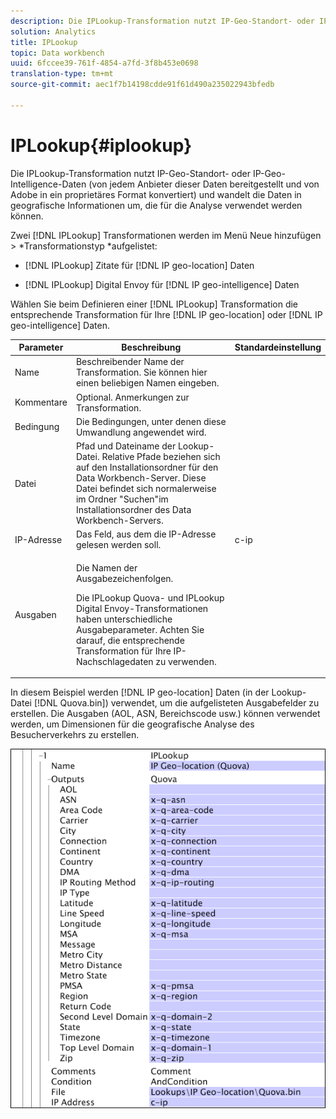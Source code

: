 ```yaml
---
description: Die IPLookup-Transformation nutzt IP-Geo-Standort- oder IP-Geo-Intelligence-Daten (von jedem Anbieter dieser Daten bereitgestellt und von Adobe in ein proprietäres Format konvertiert) und wandelt die Daten in geografische Informationen um, die für die Analyse verwendet werden können.
solution: Analytics
title: IPLookup
topic: Data workbench
uuid: 6fccee39-761f-4854-a7fd-3f8b453e0698
translation-type: tm+mt
source-git-commit: aec1f7b14198cdde91f61d490a235022943bfedb

---
```



# IPLookup{#iplookup}

Die IPLookup-Transformation nutzt IP-Geo-Standort- oder IP-Geo-Intelligence-Daten (von jedem Anbieter dieser Daten bereitgestellt und von Adobe in ein proprietäres Format konvertiert) und wandelt die Daten in geografische Informationen um, die für die Analyse verwendet werden können.

Zwei [!DNL IPLookup] Transformationen werden im Menü Neue hinzufügen > *Transformationstyp *aufgelistet:

* [!DNL IPLookup] Zitate für [!DNL IP geo-location] Daten

* [!DNL IPLookup] Digital Envoy für [!DNL IP geo-intelligence] Daten

Wählen Sie beim Definieren einer [!DNL IPLookup] Transformation die entsprechende Transformation für Ihre [!DNL IP geo-location] oder [!DNL IP geo-intelligence] Daten.

<table id="table_C438A30AB5E64160A5C486D6887B1D7E"> 
 <thead> 
  <tr> 
   <th colname="col1" class="entry"> Parameter </th> 
   <th colname="col2" class="entry"> Beschreibung </th> 
   <th colname="col3" class="entry"> Standardeinstellung </th> 
  </tr> 
 </thead>
 <tbody> 
  <tr> 
   <td colname="col1"> Name </td> 
   <td colname="col2"> Beschreibender Name der Transformation. Sie können hier einen beliebigen Namen eingeben. </td> 
   <td colname="col3"> </td> 
  </tr> 
  <tr> 
   <td colname="col1"> Kommentare </td> 
   <td colname="col2"> Optional. Anmerkungen zur Transformation. </td> 
   <td colname="col3"> </td> 
  </tr> 
  <tr> 
   <td colname="col1"> Bedingung </td> 
   <td colname="col2"> Die Bedingungen, unter denen diese Umwandlung angewendet wird. </td> 
   <td colname="col3"> </td> 
  </tr> 
  <tr> 
   <td colname="col1"> Datei </td> 
   <td colname="col2"> Pfad und Dateiname der Lookup-Datei. Relative Pfade beziehen sich auf den Installationsordner für den Data Workbench-Server. Diese Datei befindet sich normalerweise im Ordner "Suchen"im Installationsordner des Data Workbench-Servers. </td> 
   <td colname="col3"> </td> 
  </tr> 
  <tr> 
   <td colname="col1"> IP-Adresse </td> 
   <td colname="col2"> Das Feld, aus dem die IP-Adresse gelesen werden soll. </td> 
   <td colname="col3"> c-ip </td> 
  </tr> 
  <tr> 
   <td colname="col1"> Ausgaben </td> 
   <td colname="col2"> <p>Die Namen der Ausgabezeichenfolgen. </p> <p> Die <span class="wintitle"> IPLookup</span> Quova- und <span class="wintitle"> IPLookup</span> Digital Envoy-Transformationen haben unterschiedliche Ausgabeparameter. Achten Sie darauf, die entsprechende Transformation für Ihre IP-Nachschlagedaten zu verwenden. </p> </td> 
   <td colname="col3"> </td> 
  </tr> 
 </tbody> 
</table>

In diesem Beispiel werden [!DNL IP geo-location] Daten (in der Lookup-Datei [!DNL Quova.bin]) verwendet, um die aufgelisteten Ausgabefelder zu erstellen. Die Ausgaben (AOL, ASN, Bereichscode usw.) können verwendet werden, um Dimensionen für die geografische Analyse des Besucherverkehrs zu erstellen.

![](assets/cfg_TransformationType_IPLookup.png)

